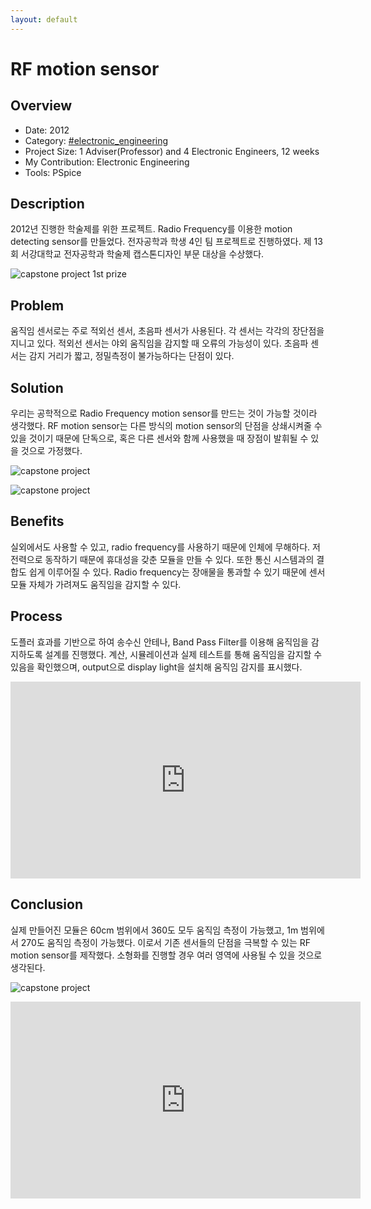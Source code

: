 ```yaml
---
layout: default
---
```


# RF motion sensor

## Overview

* Date: 2012
* Category: [#electronic_engineering](https://www.google.com/search?q=electronic+engineering)
* Project Size: 1 Adviser(Professor) and 4 Electronic Engineers, 12 weeks
* My Contribution: Electronic Engineering
* Tools: PSpice

## Description

2012년 진행한 학술제를 위한 프로젝트. 
Radio Frequency를 이용한 motion detecting sensor를 만들었다. 
전자공학과 학생 4인 팀 프로젝트로 진행하였다. 
제 13회 서강대학교 전자공학과 학술제 캡스톤디자인 부문 대상을 수상했다. 

![capstone project 1st prize]({{"/assets/img/project/capstone_1st_prize.jpg"}})

## Problem

움직임 센서로는 주로 적외선 센서, 초음파 센서가 사용된다. 
각 센서는 각각의 장단점을 지니고 있다. 
적외선 센서는 야외 움직임을 감지할 때 오류의 가능성이 있다. 
초음파 센서는 감지 거리가 짧고, 정밀측정이 불가능하다는 단점이 있다. 

## Solution

우리는 공학적으로 Radio Frequency motion sensor를 만드는 것이 가능할 것이라 생각했다. 
RF motion sensor는 다른 방식의 motion sensor의 단점을 상쇄시켜줄 수 있을 것이기 때문에 단독으로, 혹은 다른 센서와 함께 사용했을 때 장점이 발휘될 수 있을 것으로 가정했다. 

![capstone project]({{"/assets/img/project/design_project_1.jpg"}})

![capstone project]({{"/assets/img/project/design_project_2.jpg"}})

## Benefits

실외에서도 사용할 수 있고, radio frequency를 사용하기 때문에 인체에 무해하다. 
저전력으로 동작하기 때문에 휴대성을 갖춘 모듈을 만들 수 있다. 
또한 통신 시스템과의 결합도 쉽게 이루어질 수 있다. 
Radio frequency는 장애물을 통과할 수 있기 때문에 센서 모듈 자체가 가려져도 움직임을 감지할 수 있다. 

## Process

도플러 효과를 기반으로 하여 송수신 안테나, Band Pass Filter를 이용해 움직임을 감지하도록 설계를 진행했다. 
계산, 시뮬레이션과 실제 테스트를 통해 움직임을 감지할 수 있음을 확인했으며, output으로 display light을 설치해 움직임 감지를 표시했다. 

<iframe width="560" height="315" src="https://www.youtube.com/embed/ya8FYZiWXB8" frameborder="0" allow="accelerometer; autoplay; encrypted-media; gyroscope; picture-in-picture" allowfullscreen></iframe>

## Conclusion

실제 만들어진 모듈은 60cm 범위에서 360도 모두 움직임 측정이 가능했고, 1m 범위에서 270도 움직임 측정이 가능했다. 
이로서 기존 센서들의 단점을 극복할 수 있는 RF motion sensor를 제작했다. 
소형화를 진행할 경우 여러 영역에 사용될 수 있을 것으로 생각된다. 

![capstone project]({{"/assets/img/project/design_project_3.jpg"}})

<iframe width="560" height="315" src="https://www.youtube.com/embed/P76xvSg_ZTs" frameborder="0" allow="accelerometer; autoplay; encrypted-media; gyroscope; picture-in-picture" allowfullscreen></iframe>